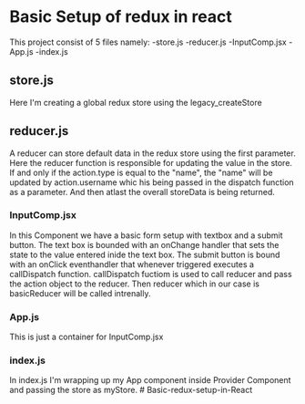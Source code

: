 # Basic Setup of redux in react

This project consist of 5 files namely:
-store.js
-reducer.js
-InputComp.jsx
-App.js
-index.js

## store.js

Here I'm creating a global redux store using the legacy_createStore

## reducer.js

A reducer can store default data in the redux store using the first parameter.
Here the reducer function is responsible for updating the value in the store.
If and only if the action.type is equal to the "name", the "name" will be updated by action.username whic his being passed in the dispatch function as a parameter.
And then atlast the overall storeData is being returned.

### InputComp.jsx

In this Component we have a basic form setup with textbox and a submit button. The text box is bounded with an onChange handler that sets the state to the value entered inide the text box. The submit button is bound with an onClick eventhandler that whenever triggered executes a callDispatch function.
callDispatch fuctiom is used to call reducer and pass the action object to the reducer.
Then reducer which in our case is basicReducer will be called intrenally.

### App.js

This is just a container for InputComp.jsx

### index.js

In index.js I'm wrapping up my App component inside Provider Component and passing the store as myStore.
#   B a s i c - r e d u x - s e t u p - i n - R e a c t  
 